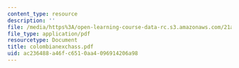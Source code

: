 ```yaml
---
content_type: resource
description: ''
file: /media/https%3A/open-learning-course-data-rc.s3.amazonaws.com/21a-441-the-conquest-of-america-spring-2004/ac236488a46fc6510aa4096914206a98_colombianexchass.pdf
file_type: application/pdf
resourcetype: Document
title: colombianexchass.pdf
uid: ac236488-a46f-c651-0aa4-096914206a98
---
```

